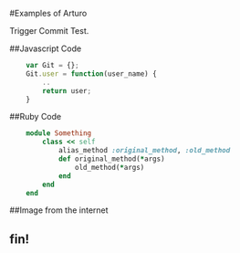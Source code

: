 #Examples of Arturo


Trigger Commit Test.

##Javascript Code
```javascript
    var Git = {};
    Git.user = function(user_name) {
        ..
        return user;
    }
```

##Ruby Code
```ruby
    module Something
        class << self
            alias_method :original_method, :old_method
            def original_method(*args)
                old_method(*args)
            end
        end
    end
```

##Image from the internet
## fin!
